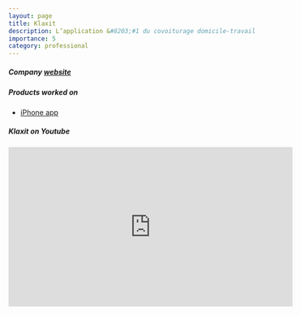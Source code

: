 ```yaml
---
layout: page
title: Klaxit
description: L’application &#8203;#1 du covoiturage domicile-travail
importance: 5
category: professional
---
```

<h5>Company <a href="https://www.klaxit.com" target="_blank">website</a></h5>
<h5>Products worked on</h5>
<div class="row">
    <ul>
        <li><a href="https://apps.apple.com/fr/app/klaxit-covoiturage-quotidien/id559085117" target="_blank">iPhone app</a></li>
    </ul>
</div>
<h5>Klaxit on Youtube</h5>
<iframe width="560" height="315" src="https://www.youtube.com/embed/6Y5RhdNjzRw" title="YouTube video player" frameborder="0" allow="accelerometer; autoplay; clipboard-write; encrypted-media; gyroscope; picture-in-picture" allowfullscreen></iframe>